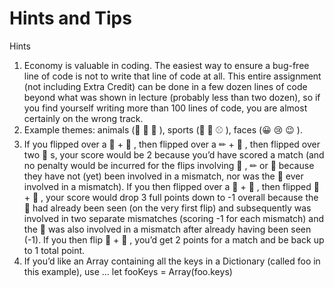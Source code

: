 #  Hints and Tips

Hints
1. Economy is valuable in coding. The easiest way to ensure a bug-free line of code is not to write that line of code at all. This entire assignment (not including Extra Credit) can be done in a few dozen lines of code beyond what was shown in lecture (probably less than two dozen), so if you find yourself writing more than 100 lines of code, you are almost certainly on the wrong track.
2. Example themes: animals (🐼 🐔 🦄 ), sports (🏀 🏈 ⚾ ), faces (😀 😢 😉 ).
3. If you flipped over a 🐧 + 👻 , then flipped over a ✏ + 🏀 , then flipped over two 👻 s, your score would be 2 because you’d have scored a match (and no penalty would be incurred for the flips involving 🐧 , ✏ or 🏀 because they have not (yet) been involved in a mismatch, nor was the 👻 ever involved in a mismatch). If you then flipped over a 🐧 + 🐼 , then flipped 🏀 + 🐧 , your score would drop 3 full points down to -1 overall because the 🐧 had already been seen (on the very first flip) and subsequently was involved in two separate mismatches (scoring -1 for each mismatch) and the 🏀 was also involved in a mismatch after already having been seen (-1). If you then flip 🐧 + 🐧 , you’d get 2 points for a match and be back up to 1 total point.
4. If you’d like an Array containing all the keys in a Dictionary (called foo in this example), use ... 
	let fooKeys = Array(foo.keys)

